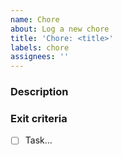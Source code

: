 ```yaml
---
name: Chore
about: Log a new chore
title: 'Chore: <title>'
labels: chore
assignees: ''
---
```


<!--
Note: Please search to see if an issue already exists for the chore you are logging.
-->

### Description
<!-- A concise description of what you expected to happen. -->

### Exit criteria

- [ ] Task...
<!--
Example:
- [ ] Implement the feature
- [ ] Add feature to the Claudie
-->